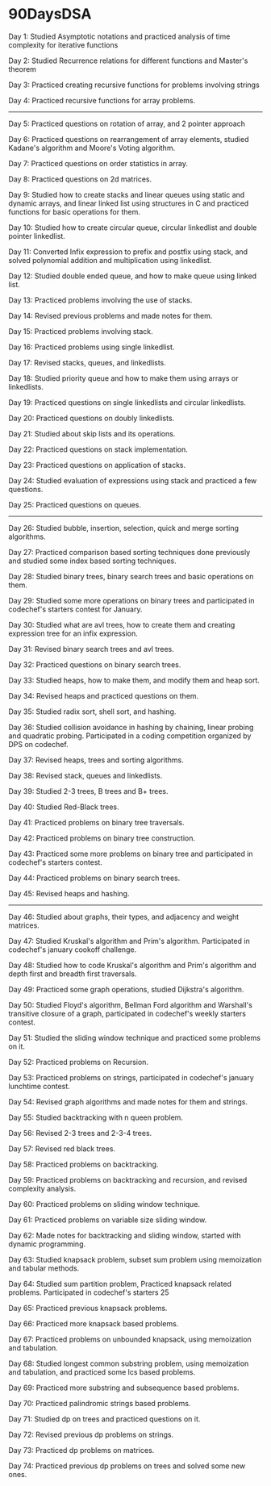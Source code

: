 # 90DaysDSA

Day 1: Studied Asymptotic notations and practiced analysis of time complexity for iterative functions 

Day 2: Studied Recurrence relations for different functions and Master's theorem

Day 3: Practiced creating recursive functions for problems involving strings 

Day 4: Practiced recursive functions for array problems.
_____

Day 5: Practiced questions on rotation of array, and 2 pointer approach

Day 6: Practiced questions on rearrangement of array elements, studied Kadane's algorithm and Moore's Voting algorithm.

Day 7: Practiced questions on order statistics in array.

Day 8: Practiced questions on 2d matrices.

Day 9: Studied how to create stacks and linear queues using static and dynamic arrays, and linear linked list using structures in C and practiced functions for basic operations for them.

Day 10: Studied how to create circular queue, circular linkedlist and double pointer linkedlist.

Day 11: Converted Infix expression to prefix and postfix using stack, and solved polynomial addition and multiplication using linkedlist.

Day 12: Studied double ended queue, and how to make queue using linked list.

Day 13: Practiced problems involving the use of stacks.

Day 14: Revised previous problems and made notes for them.

Day 15: Practiced problems involving stack.

Day 16: Practiced problems using single linkedlist.

Day 17: Revised stacks, queues, and linkedlists.

Day 18: Studied priority queue and how to make them using arrays or linkedlists.

Day 19: Practiced questions on single linkedlists and circular linkedlists. 

Day 20: Practiced questions on doubly linkedlists.

Day 21: Studied about skip lists and its operations.

Day 22: Practiced questions on stack implementation.

Day 23: Practiced questions on application of stacks.

Day 24: Studied evaluation of expressions using stack and practiced a few questions.

Day 25: Practiced questions on queues.
______

Day 26: Studied bubble, insertion, selection, quick and merge sorting algorithms.

Day 27: Practiced comparison based sorting techniques done previously and studied some index based sorting techniques.

Day 28: Studied binary trees, binary search trees and basic operations on them. 

Day 29: Studied some more operations on binary trees and participated in codechef's starters contest for January.

Day 30: Studied what are avl trees, how to create them and creating expression tree for an infix expression.

Day 31: Revised binary search trees and avl trees.

Day 32: Practiced questions on binary search trees.

Day 33: Studied heaps, how to make them, and modify them and heap sort.

Day 34: Revised heaps and practiced questions on them.

Day 35: Studied radix sort, shell sort, and hashing.

Day 36: Studied collision avoidance in hashing by chaining, linear probing and quadratic probing. Participated in a coding competition organized by DPS on codechef.

Day 37: Revised heaps, trees and sorting algorithms.

Day 38: Revised stack, queues and linkedlists.

Day 39: Studied 2-3 trees, B trees and B+ trees.

Day 40: Studied Red-Black trees.

Day 41: Practiced problems on binary tree traversals.

Day 42: Practiced problems on binary tree construction.

Day 43: Practiced some more problems on binary tree and participated in codechef's starters contest.

Day 44: Practiced problems on binary search trees. 

Day 45: Revised heaps and hashing.
______

Day 46: Studied about graphs, their types, and adjacency and weight matrices.

Day 47: Studied Kruskal's algorithm and Prim's algorithm. Participated in codechef's january cookoff challenge.

Day 48: Studied how to code Kruskal's algorithm and Prim's algorithm and depth first and breadth first traversals.

Day 49: Practiced some graph operations, studied Dijkstra's algorithm.

Day 50: Studied Floyd's algorithm, Bellman Ford algorithm and Warshall's transitive closure of a graph, participated in codechef's weekly starters contest. 

Day 51: Studied the sliding window technique and practiced some problems on it.

Day 52: Practiced problems on Recursion. 

Day 53: Practiced problems on strings, participated in codechef's january lunchtime contest. 

Day 54: Revised graph algorithms and made notes for them and strings.

Day 55: Studied backtracking with n queen problem.

Day 56: Revised 2-3 trees and 2-3-4 trees.

Day 57: Revised red black trees.

Day 58: Practiced problems on backtracking.

Day 59: Practiced problems on backtracking and recursion, and revised complexity analysis.

Day 60: Practiced problems on sliding window technique.

Day 61: Practiced problems on variable size sliding window.

Day 62: Made notes for backtracking and sliding window, started with dynamic programming.

Day 63: Studied knapsack problem, subset sum problem using memoization and tabular methods. 

Day 64: Studied sum partition problem, Practiced knapsack related problems. Participated in codechef's starters 25

Day 65: Practiced previous knapsack problems. 

Day 66: Practiced more knapsack based problems. 

Day 67: Practiced problems on unbounded knapsack, using memoization and tabulation. 

Day 68: Studied longest common substring problem, using memoization and tabulation, and practiced some lcs based problems. 

Day 69: Practiced more substring and subsequence based problems.

Day 70: Practiced palindromic strings based problems.

Day 71: Studied dp on trees and practiced questions on it.

Day 72: Revised previous dp problems on strings.

Day 73: Practiced dp problems on matrices.

Day 74: Practiced previous dp problems on trees and solved some new ones.

